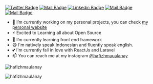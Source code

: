 <!-- ![My card name](https://cardivo.vercel.app/api?name=Hafizh%20Maulana%20Y&description=%20Just%20an%20Ordinary%20Developer&image=https://avatars.githubusercontent.com/u/56567633?s=96&v=4?v=4&backgroundColor=%23393D46&pattern=topography&colorPattern=%2347597E&fontColor=%23ddd&iconColor=%23fff&opacity=0.3) -->

[![Twitter Badge](https://img.shields.io/badge/-@hafizhmaulanay-1ca0f1?style=flat&labelColor=1ca0f1&logo=twitter&logoColor=white&link=https://twitter.com/Ipenywis)](https://twitter.com/hafizhmaulanay) [![Mail Badge](https://img.shields.io/badge/-WebProgramming17-e74c3c?style=flat&labelColor=e74c3c&logo=youtube&logoColor=white)](https://www.youtube.com/channel/UCqSQyghhNR8pdsznEqX663w) [![Linkedin Badge](https://img.shields.io/badge/-Hafizh-0e76a8?style=flat&labelColor=0e76a8&logo=linkedin&logoColor=white)](https://www.linkedin.com/in/hafizh-maulana-yusliansyah-541088207) [![Mail Badge](https://img.shields.io/badge/-@hafizhmaulana_y-e84393?style=flat&labelColor=e84393&logo=instagram&logoColor=white)](https://instagram.com/hafizhmaulana_y) [![Mail Badge](https://img.shields.io/badge/-hafizhmy-c0392b?style=flat&labelColor=c0392b&logo=gmail&logoColor=white)](mailto:hafizhmy26@gmail.com)

- 🔭 I’m currently working on my personal projects, you can check <a href="https://hafizhmaulanay.netlify.app">my personal website</a>
- ⚡ Excited to Learning all about Open Source
- 🌱 I’m currently learning front end framework
- 😄 I'm natively speak Indonesian and fluently speak english.
- 💕 I'm currently fall in love with ReactJs and Laravel
- 📫 You can reach me at my instagram [@hafizhmaualanay](https://instagram.com/hafizhmaulanay)

<p><img src="https://github-readme-stats.vercel.app/api?username=hafizhmaulanay&show_icons=true&theme=nightowl&locale=en" alt="hafizhmaulanay" /></p>

<p><img align="left" src="https://github-readme-stats.vercel.app/api/top-langs?username=hafizhmaulanay&show_icons=true&locale=en&layout=compact&theme=nightowl" alt="hafizhmaulanay" /></p>
